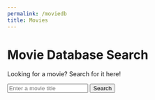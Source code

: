 ```yaml
---
permalink: /moviedb
title: Movies
---
```


# Movie Database Search
Looking for a movie? Search for it here!
<head>
    <style>
        body {
            background-image: url('images/webbackground.png');
            background-size: cover;
            overscroll-behavior: none;
        }
    </style>
<style>
    body {
        background-image: url('images/webbackground.png');
        background-size: cover;
        overscroll-behavior: none;
    }
</style>
</head>
<body>
<!-- Input box for movie search -->
<div>
    <input type="text" id="movieInput" placeholder="Enter a movie title">
    <button onclick="searchMovies()">Search</button>
</div>

<!-- Display movie search results here -->
<div id="movieResults">
    <!-- Movie search results will be displayed here -->
</div>

<script>
    // Function to search for movies using the OMDB API
    function searchMovies() {
        // Get user input
        const movieInput = document.getElementById("movieInput");
        const query = movieInput.value;

        // Replace 'YOUR_OMDB_API_KEY' with your actual OMDB API key
        const apiKey = '85057df';
        const apiUrl = `https://www.omdbapi.com/?s=${encodeURIComponent(query)}&apikey=${apiKey}`;

        // Clear previous results
        const movieResults = document.getElementById("movieResults");
        movieResults.innerHTML = '';

        // Fetch data from the OMDB API
        fetch(apiUrl)
            .then(response => response.json())
            .then(data => {
                // Process and display movie data
                if (data.Response === "True" && data.Search) {
                    data.Search.forEach(movie => {
                        const movieElement = document.createElement("div");
                        movieElement.classList.add("movie-card"); // Add CSS class for styling
                        // Create and append elements like movie title, poster, year, etc.
                        movieElement.innerHTML = `<h3>${movie.Title}</h3><img src="${movie.Poster}" alt="${movie.Title}"><p>Year: ${movie.Year}</p>`;
                        movieResults.appendChild(movieElement);
                    });
                } else {
                    // Handle error or no results
                    movieResults.innerHTML = 'No movies found or an error occurred.';
                }
            })
            .catch(error => {
                console.error(error);
                movieResults.innerHTML = 'An error occurred while fetching data.';
            });
    }
</script>
</body>